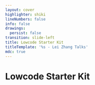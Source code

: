 ```yaml
---
layout: cover
highlighter: shiki
lineNumbers: false
info: false
drawings:
  persist: false
transition: slide-left
title: Lowcode Starter Kit
titleTemplate: '%s - Lei Zhang Talks'
mdc: true
---
```


# Lowcode Starter Kit